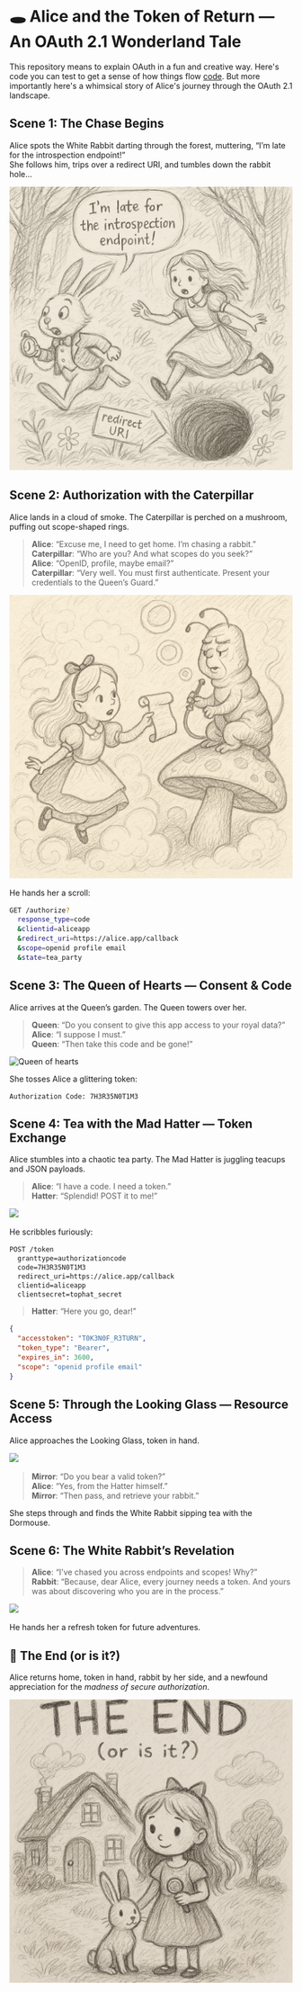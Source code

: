 # 🕳️ Alice and the Token of Return — An OAuth 2.1 Wonderland Tale

This repository means to explain OAuth in a fun and creative way. Here's code you can test to get a sense of how things flow [code](./example-code/README.md). But more importantly here's a whimsical story of Alice's journey through the OAuth 2.1 landscape.


## Scene 1: The Chase Begins

Alice spots the White Rabbit darting through the forest, muttering, “I’m late for the introspection endpoint!”  
She follows him, trips over a redirect URI, and tumbles down the rabbit hole…

![Alice and the White Rabbit](./assets/Scene%201%20The%20Chase%20Begins_Alice%20spots%20the%20White%20Rab.png)

## Scene 2: Authorization with the Caterpillar

Alice lands in a cloud of smoke. The Caterpillar is perched on a mushroom, puffing out scope-shaped rings.

> **Alice**: “Excuse me, I need to get home. I’m chasing a rabbit.”  
> **Caterpillar**: “Who are you? And what scopes do you seek?”  
> **Alice**: “OpenID, profile, maybe email?”  
> **Caterpillar**: “Very well. You must first authenticate. Present your credentials to the Queen’s Guard.”

![Caterpillar](./assets/Scene%202%20Authorization%20with%20the%20Caterpillar_Alice%20l.png)

He hands her a scroll:  

```sh
GET /authorize?
  response_type=code
  &clientid=aliceapp
  &redirect_uri=https://alice.app/callback
  &scope=openid profile email
  &state=tea_party
```

## Scene 3: The Queen of Hearts — Consent & Code

Alice arrives at the Queen’s garden. The Queen towers over her.

> **Queen**: “Do you consent to give this app access to your royal data?”  
> **Alice**: “I suppose I must.”  
> **Queen**: “Then take this code and be gone!”

![Queen of hearts](./assets/Scene%203%20The%20Queen%20of%20Hearts%20—%20Consent%20%20Code_Alice_.png)

She tosses Alice a glittering token:  

```text
Authorization Code: 7H3R35N0T1M3
```

## Scene 4: Tea with the Mad Hatter — Token Exchange

Alice stumbles into a chaotic tea party. The Mad Hatter is juggling teacups and JSON payloads.

> **Alice**: “I have a code. I need a token.”  
> **Hatter**: “Splendid! POST it to me!”

![](./assets/Scene%204%20Tea%20with%20the%20Mad%20Hatter%20—%20Token%20Exchange_A.png)

He scribbles furiously:  

```text
POST /token
  granttype=authorizationcode
  code=7H3R35N0T1M3
  redirect_uri=https://alice.app/callback
  clientid=aliceapp
  clientsecret=tophat_secret
```

> **Hatter**: “Here you go, dear!”  

```json
{
  "accesstoken": "T0K3N0F_R3TURN",
  "token_type": "Bearer",
  "expires_in": 3600,
  "scope": "openid profile email"
}
```

## Scene 5: Through the Looking Glass — Resource Access

Alice approaches the Looking Glass, token in hand.

![](./assets/Scene%205%20Through%20the%20Looking%20Glass%20—%20Resource%20Acces.png)

> **Mirror**: “Do you bear a valid token?”  
> **Alice**: “Yes, from the Hatter himself.”  
> **Mirror**: “Then pass, and retrieve your rabbit.”

She steps through and finds the White Rabbit sipping tea with the Dormouse.

## Scene 6: The White Rabbit’s Revelation

> **Alice**: “I’ve chased you across endpoints and scopes! Why?”  
> **Rabbit**: “Because, dear Alice, every journey needs a token. And yours was about discovering who you are in the process.”

![](./assets/Scene%206%20The%20White%20Rabbit’s%20Revelation_Alice%20finds_.png)

He hands her a refresh token for future adventures.

## 🏁 The End (or is it?)

Alice returns home, token in hand, rabbit by her side, and a newfound appreciation for the *madness of secure authorization*.

![](./assets/🏁%20The%20End%20(or%20is%20it)_Alice%20returns%20home,%20token%20in.png)